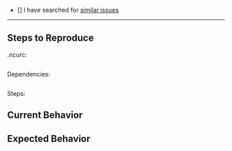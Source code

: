 - [] I have searched for [similar issues](https://github.com/raineorshine/npm-check-updates/issues)

---

## Steps to Reproduce

.ncurc:

<!-- If you use a .ncurc config file, specify it here. ncu options have a dramatic effect on its behavior. -->

```js

```

Dependencies:

<!-- If the suggested upgrades are not what you expect, make sure to list your package.json dependencies here so the issue can be reproduced. -->

```json

```

Steps:

<!-- The exact steps taken to arrive at the unexpected behavior. -->

## Current Behavior

<!-- Describe the existing (incorrect) behavior. -->

## Expected Behavior

<!-- Describe the desired behavior. -->
